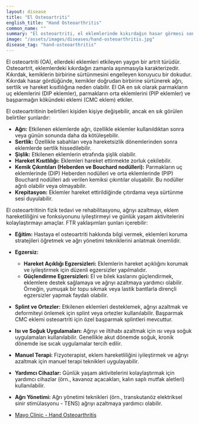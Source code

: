 ```yaml
---
layout: disease
title: "El Osteoartriti"
english_title: "Hand Osteoarthritis"
common_name: ""
summary: "El osteoartriti, el eklemlerinde kıkırdağın hasar görmesi sonucu oluşan dejeneratif bir eklem hastalığıdır. Ağrı, sertlik ve hareket kısıtlılığına neden olabilir."
image: "/assets/images/diseases/hand-osteoarthritis.jpg"
disease_tag: "hand-osteoarthritis"
---
```





El osteoartriti (OA), ellerdeki eklemleri etkileyen yaygın bir artrit türüdür. Osteoartrit, eklemlerdeki kıkırdağın zamanla aşınmasıyla karakterizedir. Kıkırdak, kemiklerin birbirine sürtünmesini engelleyen koruyucu bir dokudur. Kıkırdak hasar gördüğünde, kemikler doğrudan birbirine sürtünerek ağrı, sertlik ve hareket kısıtlılığına neden olabilir. El OA en sık olarak parmakların uç eklemlerini (DIP eklemler), parmakların orta eklemlerini (PIP eklemler) ve başparmağın kökündeki eklemi (CMC eklem) etkiler.


El osteoartritinin belirtileri kişiden kişiye değişebilir, ancak en sık görülen belirtiler şunlardır:

*   **Ağrı:** Etkilenen eklemlerde ağrı, özellikle eklemler kullanıldıktan sonra veya günün sonunda daha da kötüleşebilir.
*   **Sertlik:** Özellikle sabahları veya hareketsizlik dönemlerinden sonra eklemlerde sertlik hissedilebilir.
*   **Şişlik:** Etkilenen eklemlerin etrafında şişlik olabilir.
*   **Hareket Kısıtlılığı:** Eklemleri hareket ettirmekte zorluk çekilebilir.
*   **Kemik Çıkıntıları (Heberden ve Bouchard nodülleri):** Parmakların uç eklemlerinde (DIP) Heberden nodülleri ve orta eklemlerinde (PIP) Bouchard nodülleri adı verilen kemiksi çıkıntılar oluşabilir. Bu nodüller ağrılı olabilir veya olmayabilir.
*   **Krepitasyon:** Eklemler hareket ettirildiğinde çıtırdama veya sürtünme sesi duyulabilir.


El osteoartritinin fizik tedavi ve rehabilitasyonu, ağrıyı azaltmayı, eklem hareketliliğini ve fonksiyonunu iyileştirmeyi ve günlük yaşam aktivitelerini kolaylaştırmayı amaçlar. FTR yaklaşımları şunları içerebilir:

*   **Eğitim:** Hastaya el osteoartriti hakkında bilgi vermek, eklemleri koruma stratejileri öğretmek ve ağrı yönetimi tekniklerini anlatmak önemlidir.
*   **Egzersiz:**
    *   **Hareket Açıklığı Egzersizleri:** Eklemlerin hareket açıklığını korumak ve iyileştirmek için düzenli egzersizler yapılmalıdır.
    *   **Güçlendirme Egzersizleri:** El ve bilek kaslarını güçlendirmek, eklemlere destek sağlamaya ve ağrıyı azaltmaya yardımcı olabilir. Örneğin, yumuşak bir topu sıkmak veya lastik bantlarla dirençli egzersizler yapmak faydalı olabilir.
*   **Splint ve Ortezler:** Etkilenen eklemleri desteklemek, ağrıyı azaltmak ve deformiteyi önlemek için splint veya ortezler kullanılabilir. Başparmak CMC eklemi osteoartriti için özel başparmak splintleri mevcuttur.
*   **Isı ve Soğuk Uygulamaları:** Ağrıyı ve iltihabı azaltmak için ısı veya soğuk uygulamaları kullanılabilir. Genellikle akut dönemde soğuk, kronik dönemde ise sıcak uygulamalar tercih edilir.
*   **Manuel Terapi:** Fizyoterapist, eklem hareketliliğini iyileştirmek ve ağrıyı azaltmak için manuel terapi teknikleri uygulayabilir.
*   **Yardımcı Cihazlar:** Günlük yaşam aktivitelerini kolaylaştırmak için yardımcı cihazlar (örn., kavanoz açacakları, kalın saplı mutfak aletleri) kullanılabilir.
*   **Ağrı Yönetimi:** Ağrı yönetimi teknikleri (örn., transkutanöz elektriksel sinir stimülasyonu - TENS) ağrıyı azaltmaya yardımcı olabilir.


*   [Mayo Clinic - Hand Osteoarthritis](https://www.mayoclinic.org/diseases-conditions/hand-osteoarthritis/symptoms-causes/syc-20367543)

